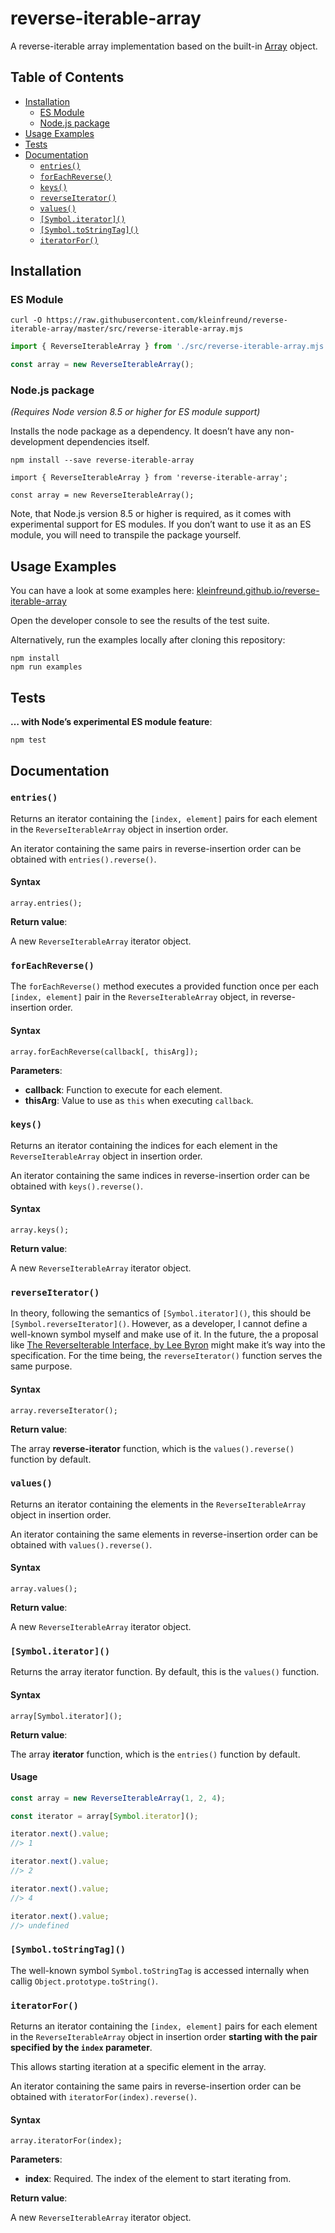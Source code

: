 # reverse-iterable-array

A reverse-iterable array implementation based on the built-in [Array](https://developer.mozilla.org/en-US/docs/Web/JavaScript/Reference/Global_Objects/Array) object.



## Table of Contents

* [Installation](#installation)
  * [ES Module](#es-module)
  * [Node.js package](#nodejs-package)
* [Usage Examples](#usage-examples)
* [Tests](#tests)
* [Documentation](#documentation)
  * [`entries()`](#entries)
  * [`forEachReverse()`](#foreachreverse)
  * [`keys()`](#keys)
  * [`reverseIterator()`](#reverseiterator)
  * [`values()`](#values)
  * [`[Symbol.iterator]()`](#symboliterator)
  * [`[Symbol.toStringTag]()`](#symboltostringtag)
  * [`iteratorFor()`](#iteratorfor)



## Installation

### ES Module

```shell
curl -O https://raw.githubusercontent.com/kleinfreund/reverse-iterable-array/master/src/reverse-iterable-array.mjs
```

```js
import { ReverseIterableArray } from './src/reverse-iterable-array.mjs';

const array = new ReverseIterableArray();
```

### Node.js package

*(Requires Node version 8.5 or higher for ES module support)*

Installs the node package as a dependency. It doesn’t have any non-development dependencies itself.

```shell
npm install --save reverse-iterable-array
```

```node
import { ReverseIterableArray } from 'reverse-iterable-array';

const array = new ReverseIterableArray();
```

Note, that Node.js version 8.5 or higher is required, as it comes with experimental support for ES modules. If you don’t want to use it as an ES module, you will need to transpile the package yourself.

## Usage Examples

You can have a look at some examples here: [kleinfreund.github.io/reverse-iterable-array](https://kleinfreund.github.io/reverse-iterable-array)

Open the developer console to see the results of the test suite.

Alternatively, run the examples locally after cloning this repository:

```shell
npm install
npm run examples
```



## Tests

**… with Node’s experimental ES module feature**:

```shell
npm test
```



## Documentation

### `entries()`

Returns an iterator containing the `[index, element]` pairs for each element in the `ReverseIterableArray` object in insertion order.

An iterator containing the same pairs in reverse-insertion order can be obtained with `entries().reverse()`.

#### Syntax

```
array.entries();
```

**Return value**:

A new `ReverseIterableArray` iterator object.

### `forEachReverse()`

The `forEachReverse()` method executes a provided function once per each `[index, element]` pair in the `ReverseIterableArray` object, in reverse-insertion order.

#### Syntax

```
array.forEachReverse(callback[, thisArg]);
```

**Parameters**:

* **callback**: Function to execute for each element.
* **thisArg**: Value to use as `this` when executing `callback`.

### `keys()`

Returns an iterator containing the indices for each element in the `ReverseIterableArray` object in insertion order.

An iterator containing the same indices in reverse-insertion order can be obtained with `keys().reverse()`.

#### Syntax

```
array.keys();
```

**Return value**:

A new `ReverseIterableArray` iterator object.

### `reverseIterator()`

In theory, following the semantics of `[Symbol.iterator]()`, this should be `[Symbol.reverseIterator]()`. However, as a developer, I cannot define a well-known symbol myself and make use of it. In the future, the a proposal like [The ReverseIterable Interface, by Lee Byron](https://github.com/leebyron/ecmascript-reverse-iterable) might make it’s way into the specification. For the time being, the `reverseIterator()` function serves the same purpose.

#### Syntax

```
array.reverseIterator();
```

**Return value**:

The array **reverse-iterator** function, which is the `values().reverse()` function by default.

### `values()`

Returns an iterator containing the elements in the `ReverseIterableArray` object in insertion order.

An iterator containing the same elements in reverse-insertion order can be obtained with `values().reverse()`.

#### Syntax

```
array.values();
```

**Return value**:

A new `ReverseIterableArray` iterator object.

### `[Symbol.iterator]()`

Returns the array iterator function. By default, this is the `values()` function.

#### Syntax

```
array[Symbol.iterator]();
```

**Return value**:

The array **iterator** function, which is the `entries()` function by default.

#### Usage

```js
const array = new ReverseIterableArray(1, 2, 4);

const iterator = array[Symbol.iterator]();

iterator.next().value;
//> 1

iterator.next().value;
//> 2

iterator.next().value;
//> 4

iterator.next().value;
//> undefined
```

### `[Symbol.toStringTag]()`

The well-known symbol `Symbol.toStringTag` is accessed internally when callig `Object.prototype.toString()`.

### `iteratorFor()`

Returns an iterator containing the `[index, element]` pairs for each element in the `ReverseIterableArray` object in insertion order **starting with the pair specified by the `index` parameter**.

This allows starting iteration at a specific element in the array.

An iterator containing the same pairs in reverse-insertion order can be obtained with `iteratorFor(index).reverse()`.

#### Syntax

```
array.iteratorFor(index);
```

**Parameters**:

* **index**: Required. The index of the element to start iterating from.

**Return value**:

A new `ReverseIterableArray` iterator object.
